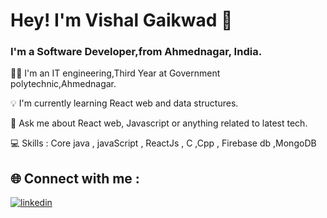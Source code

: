
# Hey! I'm Vishal Gaikwad  🙌

### I'm a Software Developer,from Ahmednagar, India.

👨‍🎓 I'm an IT engineering,Third Year at Government polytechnic,Ahmednagar.

💡 I'm currently learning React web and data structures.

💬 Ask me about React web, Javascript or anything related to latest tech.

💻 Skills : Core java , javaScript , ReactJs , C ,Cpp , Firebase db ,MongoDB

## 🌐 Connect with me :
[![linkedin](https://img.shields.io/badge/linkedin-0A66C2?style=for-the-badge&logo=linkedin&logoColor=white)](https://www.linkedin.com/in/vishal-gaikwad-277970208/)


  
